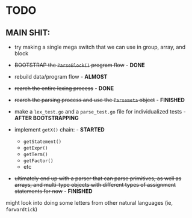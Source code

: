 # TODO

## MAIN SHIT: <br>

- try making a single mega switch that we can use in group, array, and block
- ~~BOOTSTRAP the `ParseBlock()` program flow~~ - **DONE**
- rebuild data/program flow - **ALMOST**
- ~~rearch the entire lexing process~~ - **DONE**
- ~~rearch the parsing process and use the `Parsemeta` object~~ - **FINISHED**
- make a `lex_test.go` and a `parse_test.go` file for individualized tests - **AFTER BOOTSTRAPPING**
- implement `getX()` chain: - **STARTED**
  - `getStatement()`
  - `getExpr()`
  - `getTerm()`
  - `getFactor()`
  - etc

- ~~ultimately end up with a parser that can parse primitives, as well as arrays, and multi-type objects with different types of assignment statements for now~~ - **FINISHED**

might look into doing some letters from other natural languages (ie, `forwardtick`)
